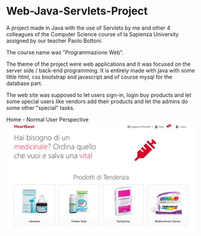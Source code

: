 # Web-Java-Servlets-Project
A project made in Java with the use of Servlets by me and other 4 colleagues of the Computer Science course of la Sapienza University assigned by our teacher Paolo Bottoni.

The course name was "Programmazione Web".

The theme of the project were web applications and it was focused on the server side / back-end programming.
It is entirely made with java with some little html, css bootstrap and javascript and of course mysql for the database part.

The web site was supposed to let users sign-in, login buy products and let some special users like vendors add their products and let the admins do some other "special" tasks.

Home - Normal User Perspective
![UserHome](Images/UserHome.png)

